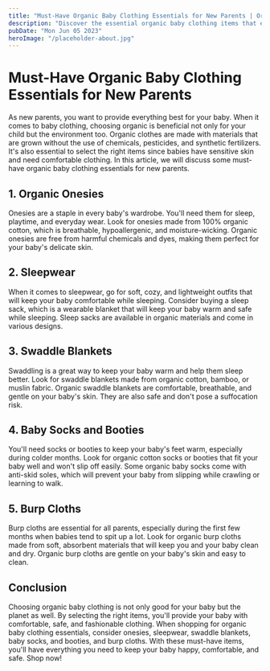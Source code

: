 ```yaml
---
title: "Must-Have Organic Baby Clothing Essentials for New Parents | Organic Baby Clothing"
description: "Discover the essential organic baby clothing items that every new parent should consider. From onesies to socks, make sure your baby is comfortable, safe, and fashionable with these must-haves. Shop now!"
pubDate: "Mon Jun 05 2023"
heroImage: "/placeholder-about.jpg"
---
```


# Must-Have Organic Baby Clothing Essentials for New Parents

As new parents, you want to provide everything best for your baby. When it comes to baby clothing, choosing organic is beneficial not only for your child but the environment too. Organic clothes are made with materials that are grown without the use of chemicals, pesticides, and synthetic fertilizers. It&#39;s also essential to select the right items since babies have sensitive skin and need comfortable clothing. In this article, we will discuss some must-have organic baby clothing essentials for new parents.

## 1. Organic Onesies

Onesies are a staple in every baby&#39;s wardrobe. You&#39;ll need them for sleep, playtime, and everyday wear. Look for onesies made from 100% organic cotton, which is breathable, hypoallergenic, and moisture-wicking. Organic onesies are free from harmful chemicals and dyes, making them perfect for your baby&#39;s delicate skin.

## 2. Sleepwear

When it comes to sleepwear, go for soft, cozy, and lightweight outfits that will keep your baby comfortable while sleeping. Consider buying a sleep sack, which is a wearable blanket that will keep your baby warm and safe while sleeping. Sleep sacks are available in organic materials and come in various designs.

## 3. Swaddle Blankets

Swaddling is a great way to keep your baby warm and help them sleep better. Look for swaddle blankets made from organic cotton, bamboo, or muslin fabric. Organic swaddle blankets are comfortable, breathable, and gentle on your baby&#39;s skin. They are also safe and don&#39;t pose a suffocation risk.

## 4. Baby Socks and Booties

You&#39;ll need socks or booties to keep your baby&#39;s feet warm, especially during colder months. Look for organic cotton socks or booties that fit your baby well and won&#39;t slip off easily. Some organic baby socks come with anti-skid soles, which will prevent your baby from slipping while crawling or learning to walk.

## 5. Burp Cloths

Burp cloths are essential for all parents, especially during the first few months when babies tend to spit up a lot. Look for organic burp cloths made from soft, absorbent materials that will keep you and your baby clean and dry. Organic burp cloths are gentle on your baby&#39;s skin and easy to clean.

## Conclusion

Choosing organic baby clothing is not only good for your baby but the planet as well. By selecting the right items, you&#39;ll provide your baby with comfortable, safe, and fashionable clothing. When shopping for organic baby clothing essentials, consider onesies, sleepwear, swaddle blankets, baby socks, and booties, and burp cloths. With these must-have items, you&#39;ll have everything you need to keep your baby happy, comfortable, and safe. Shop now!